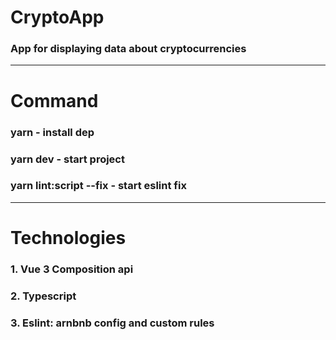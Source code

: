 # CryptoApp
### App for displaying data about cryptocurrencies

--------

# Command

### yarn - install dep
### yarn dev - start project
### yarn lint:script --fix - start eslint fix


-----

# Technologies

### 1. Vue 3 Composition api
### 2. Typescript
### 3. Eslint: arnbnb config and custom rules
